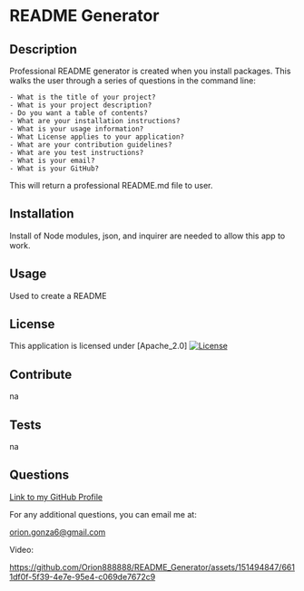 # README Generator
  
  ## Description 
  Professional README generator is created when you install packages. This walks the user through a series of questions in the command line:

    - What is the title of your project?
    - What is your project description?
    - Do you want a table of contents?
    - What are your installation instructions?
    - What is your usage information?
    - What License applies to your application?
    - What are your contribution guidelines?
    - What are you test instructions?
    - What is your email?
    - What is your GitHub?

This will return a professional README.md file to user.

  ## Installation
  Install of Node modules, json, and inquirer are needed to allow this app to work. 
  ## Usage
  Used to create a README 
  ## License
  This application is licensed under [Apache_2.0]  [![License](https://img.shields.io/badge/License-Apache_2.0-blue.svg)](https://opensource.org/licenses/Apache-2.0)
  ## Contribute 
  na
  ## Tests
  na
  ## Questions 
  [Link to my GitHub Profile](https://github.com/orion888888)
  
  For any additional questions, you can email me at: 
  
  orion.gonza6@gmail.com

  Video:
  
https://github.com/Orion888888/README_Generator/assets/151494847/6611df0f-5f39-4e7e-95e4-c069de7672c9
